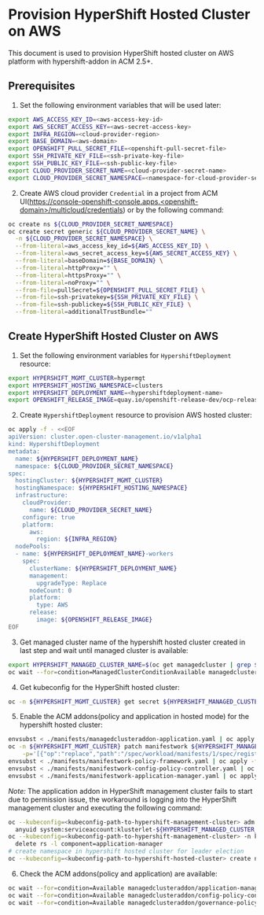 # Provision HyperShift Hosted Cluster on AWS

This document is used to provision HyperShift hosted cluster on AWS platform with hypershift-addon in ACM 2.5+.

## Prerequisites

1. Set the following environment variables that will be used later:

```bash
export AWS_ACCESS_KEY_ID=<aws-access-key-id>
export AWS_SECRET_ACCESS_KEY=<aws-secret-access-key>
export INFRA_REGION=<cloud-provider-region>
export BASE_DOMAIN=<aws-domain>
export OPENSHIFT_PULL_SECRET_FILE=<openshift-pull-secret-file>
export SSH_PRIVATE_KEY_FILE=<ssh-private-key-file>
export SSH_PUBLIC_KEY_FILE=<ssh-public-key-file>
export CLOUD_PROVIDER_SECRET_NAME=<cloud-provider-secret-name>
export CLOUD_PROVIDER_SECRET_NAMESPACE=<namespace-for-cloud-provider-secret>
```

2. Create AWS cloud provider `Credential` in a project from ACM UI(https://console-openshift-console.apps.<openshift-domain>/multicloud/credentials) or by the following command:

```bash
oc create ns ${CLOUD_PROVIDER_SECRET_NAMESPACE}
oc create secret generic ${CLOUD_PROVIDER_SECRET_NAME} \
  -n ${CLOUD_PROVIDER_SECRET_NAMESPACE} \
  --from-literal=aws_access_key_id=${AWS_ACCESS_KEY_ID} \
  --from-literal=aws_secret_access_key=${AWS_SECRET_ACCESS_KEY} \
  --from-literal=baseDomain=${BASE_DOMAIN} \
  --from-literal=httpProxy="" \
  --from-literal=httpsProxy="" \
  --from-literal=noProxy="" \
  --from-file=pullSecret=${OPENSHIFT_PULL_SECRET_FILE} \
  --from-file=ssh-privatekey=${SSH_PRIVATE_KEY_FILE} \
  --from-file=ssh-publickey=${SSH_PUBLIC_KEY_FILE} \
  --from-literal=additionalTrustBundle=""
```

## Create HyperShift Hosted Cluster on AWS

1. Set the following environment variables for `HypershiftDeployment` resource:

```bash
export HYPERSHIFT_MGMT_CLUSTER=hypermgt
export HYPERSHIFT_HOSTING_NAMESPACE=clusters
export HYPERSHIFT_DEPLOYMENT_NAME=<hypershiftdeployment-name>
export OPENSHIFT_RELEASE_IMAGE=quay.io/openshift-release-dev/ocp-release:4.10.15-x86_64
```

2. Create `HypershiftDeployment` resource to provision AWS hosted cluster:

```bash
oc apply -f - <<EOF
apiVersion: cluster.open-cluster-management.io/v1alpha1
kind: HypershiftDeployment
metadata:
  name: ${HYPERSHIFT_DEPLOYMENT_NAME}
  namespace: ${CLOUD_PROVIDER_SECRET_NAMESPACE}
spec:
  hostingCluster: ${HYPERSHIFT_MGMT_CLUSTER}
  hostingNamespace: ${HYPERSHIFT_HOSTING_NAMESPACE}
  infrastructure:
    cloudProvider:
      name: ${CLOUD_PROVIDER_SECRET_NAME}
    configure: true
    platform:
      aws:
        region: ${INFRA_REGION}
  nodePools:
  - name: ${HYPERSHIFT_DEPLOYMENT_NAME}-workers
    spec:
      clusterName: ${HYPERSHIFT_DEPLOYMENT_NAME}
      management:
        upgradeType: Replace
      nodeCount: 0
      platform:
        type: AWS
      release:
        image: ${OPENSHIFT_RELEASE_IMAGE}
EOF
```

3. Get managed cluster name of the hypershift hosted cluster created in last step and wait until managed cluster is available:

```bash
export HYPERSHIFT_MANAGED_CLUSTER_NAME=$(oc get managedcluster | grep ${HYPERSHIFT_DEPLOYMENT_NAME} | awk '{print $1}')
oc wait --for=condition=ManagedClusterConditionAvailable managedcluster/${HYPERSHIFT_MANAGED_CLUSTER_NAME} --timeout=600s
```

4. Get kubeconfig for the HyperShift hosted cluster:

```bash
oc -n ${HYPERSHIFT_MGMT_CLUSTER} get secret ${HYPERSHIFT_MANAGED_CLUSTER_NAME}-admin-kubeconfig -o jsonpath="{.data.kubeconfig}" | base64 -d > <kubeconfig-path-to-hypershift-hosted-cluster>
```

5. Enable the ACM addons(policy and application in hosted mode) for the hypershift hosted cluster:

```bash
envsubst < ./manifests/managedclusteraddon-application.yaml | oc apply -f -
oc -n ${HYPERSHIFT_MGMT_CLUSTER} patch manifestwork ${HYPERSHIFT_MANAGED_CLUSTER_NAME}-hosted-klusterlet --type=json \
    -p='[{"op":"replace","path":"/spec/workload/manifests/1/spec/registrationImagePullSpec","value":"quay.io/morvencao/registration:latest"}]'
envsubst < ./manifests/manifestwork-policy-framework.yaml | oc apply -f -
envsubst < ./manifests/manifestwork-config-policy-controller.yaml | oc apply -f -
envsubst < ./manifests/manifestwork-application-manager.yaml | oc apply -f -
```

  _Note:_ The application addon in HyperShift management cluster fails to start due to permission issue, the workaround is logging into the HyperShift management cluster and executing the following command:

  ```bash
  oc --kubeconfig=<kubeconfig-path-to-hypershift-management-cluster> adm policy add-scc-to-user \
    anyuid system:serviceaccount:klusterlet-${HYPERSHIFT_MANAGED_CLUSTER_NAME}:application-manager
  oc --kubeconfig=<kubeconfig-path-to-hypershift-management-cluster> -n klusterlet-${HYPERSHIFT_MANAGED_CLUSTER_NAME} \
    delete rs -l component=application-manager
  # create namespace in hypershift hosted cluster for leader election
  oc --kubeconfig=<kubeconfig-path-to-hypershift-hosted-cluster> create ns klusterlet-${HYPERSHIFT_MANAGED_CLUSTER_NAME}
  ```

6. Check the ACM addons(policy and application) are available:

```bash
oc wait --for=condition=Available managedclusteraddon/application-manager -n ${HYPERSHIFT_MANAGED_CLUSTER_NAME} --timeout=600s
oc wait --for=condition=Available managedclusteraddon/config-policy-controller -n ${HYPERSHIFT_MANAGED_CLUSTER_NAME} --timeout=600s
oc wait --for=condition=Available managedclusteraddon/governance-policy-framework -n ${HYPERSHIFT_MANAGED_CLUSTER_NAME} --timeout=600s
```